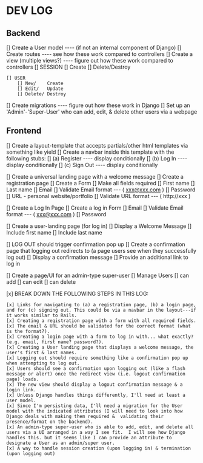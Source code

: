 # DEV LOG

## Backend

[] Create a User model                 ---- (if not an internal component of Django)
[] Create routes                       ---- see how these work compared to controllers
[] Create a view (multiple views?)     ---- figure out how these work compared to controllers
    []  SESSION
        [] Create
        [] Delete/Destroy

    [] USER
        [] New/    Create
        [] Edit/   Update
        [] Delete/ Destroy

[] Create migrations                   ---- figure out how these work in Django
[] Set up an 'Admin'-'Super-User' who can add, edit, & delete other users via a webpage



## Frontend

[] Create a layout-template that accepts partials/other html templates via something like yield
[] Create a navbar inside this template with the following stubs:
        [] (a) Register        ---- display conditionally
        [] (b) Log In          ---- display conditionally
        [] (c) Sign Out        ---- display conditionally

[] Create a universal landing page with a welcome message
[] Create a registration page
        [] Create a Form
        [] Make all fields required
            [] First name
            [] Last name
            [] Email
                [] Validate Email format --- ( xxx@xxx.com )
            [] Password
            [] URL - personal website/portfolio
                [] Validate URL format   --- ( http://xxx )

[] Create a Log In Page
        [] Create a log in Form
            [] Email
                [] Validate Email format --- ( xxx@xxx.com )
            [] Password


[] Create a user-landing page (for log in)
        [] Display a Welcome Message
            [] Include first name
            [] Include last name

[] LOG OUT should trigger confirmation pop up
[] Create a confirmation page that logging out redirects to (a page users see when they successfully log out)
        [] Display a confirmation message
        [] Provide an additional link to log in

[] Create a page/UI for an admin-type super-user
    [] Manage Users
        [] can add
        [] can edit
        [] can delete



[x] BREAK DOWN THE FOLLOWING STEPS IN THIS LOG:

    [x] Links for navigating to (a) a registration page, (b) a login page, and for (c) signing out. This could be via a navbar in the layout---if it works similar to Rails.
    [x] Creating a registration page with a form with all required fields.
    [x] The email & URL should be validated for the correct format (what is the format?).
    [x] Creating a login page with a form to log in with... what exactly? (e.g. email, first name? password?).
    [x] Creating a User landing page that displays a welcome message, the user's first & last names.
    [x] Logging out should require something like a confirmation pop up when attempting to log out.
    [x] Users should see a confirmation upon logging out (like a flash message or alert) once the redirect view (i.e. logout confirmation page) loads.
    [x] The new view should display a logout confirmation message & a login link.
    [x] Unless Django handles things differently, I'll need at least a user model.
    [x] Since I'm persisting data, I'll need a migration for the User model with the indicated attributes (I will need to look into how Django deals with making them required &  validating their presence/format on the backend).
    [x] An admin-type super-user who is able to add, edit, and delete all users via a UI arranged in a way I see fit.  I will see how Django handles this. but it seems like I can provide an attribute to designate a User as an admin/super user.
    [x] A way to handle session creation (upon logging in) & termination (upon logging out)